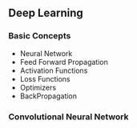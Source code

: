 ## Deep Learning

### Basic Concepts
* Neural Network
* Feed Forward Propagation
* Activation Functions
* Loss Functions
* Optimizers
* BackPropagation

### Convolutional Neural Network
